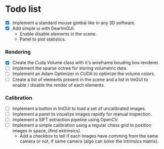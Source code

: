 # Todo list

- [x] Implement a standard mouse gimbal like in any 3D software.
- [x] Add simple ui with DearImGUI.
    - Enable disable elements in the scene.  
    - Panel to plot statistics.

### Rendering

- [x] Create the Cuda Volume class with it's wireframe bouding box renderer.
- [ ] Implement the sparse octree for storing volumetric data. 
- [ ] Implement an Adam Optimizer in CUDA to optimize the volume colors. 
- [ ] Create a list of elements present in the scene and a list in ImGUI to enable / disable the render of each elements.

### Calibration

- [ ] Implement a button in ImGUI to load a set of uncalibrated images.
- [ ] Implement a panel to visualize images rapidly for manual inspection.
- [ ] Implement a SIFT extraction pipeline using OpenCV. 
- [ ] Implement a simple calibration using a regular chess grid to position images in space, (find extrinsics).
    - Add a checkbox to tell if each images have comming from the same camera or not, if same camera (algo can solve the intrinsics matrix).